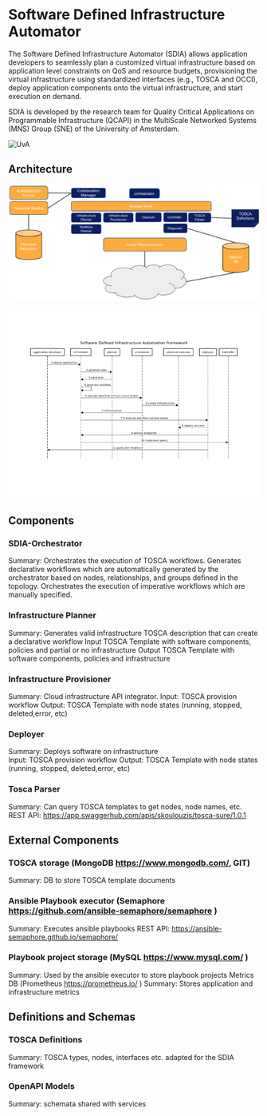 # Software Defined Infrastructure Automator

The Software Defined Infrastructure Automator (SDIA) allows application developers to seamlessly plan a customized virtual infrastructure based on application level constraints on QoS and resource budgets, provisioning the virtual infrastructure using standardized interfaces (e.g., TOSCA and OCCI), deploy application components onto the virtual infrastructure, and start execution on demand.

SDIA is developed by the research team for Quality Critical Applications on Programmable Infrastructure (QCAPI) in the MultiScale Networked Systems (MNS)  Group (SNE) of the University of Amsterdam.


<img src="https://upload.wikimedia.org/wikipedia/en/thumb/7/78/University_of_Amsterdam_logo.svg/1024px-University_of_Amsterdam_logo.svg.png" alt="UvA" width="200"/>

## Architecture


![SDIA Architecture](https://raw.githubusercontent.com/qcdia-sdia/qcdia-sdia.github.io/main/images/Untitled%20drawing.png)

![Example Sequence Diagram](https://raw.githubusercontent.com/qcdia-sdia/qcdia-sdia.github.io/main/images/seq.png)


## Components

### SDIA-Orchestrator 
Summary: Orchestrates the execution of TOSCA workflows. Generates declarative workflows which are automatically generated by the orchestrator based on nodes, relationships, and groups defined in the topology. Orchestrates the execution of imperative workflows which are manually specified.  

### Infrastructure Planner 
Summary: Generates valid infrastructure TOSCA description that can create a declarative workflow 
Input TOSCA Template with software components, policies and  partial or no infrastructure
Output  TOSCA Template with software components, policies and infrastructure


### Infrastructure Provisioner
Summary: Cloud infrastructure API integrator. 
Input: TOSCA provision workflow
Output: TOSCA Template with node states (running, stopped, deleted,error, etc)

### Deployer 
Summary: Deploys software on infrastructure   
Input: TOSCA provision workflow
Output: TOSCA Template with node states (running, stopped, deleted,error, etc)

### Tosca Parser
Summary: Can query TOSCA templates to get nodes, node names, etc.
REST API: https://app.swaggerhub.com/apis/skoulouzis/tosca-sure/1.0.1


## External Components    

### TOSCA storage (MongoDB https://www.mongodb.com/, GIT)
Summary: DB to store TOSCA template documents 

### Ansible Playbook executor (Semaphore https://github.com/ansible-semaphore/semaphore )
Summary: Executes ansible playbooks 
REST API: https://ansible-semaphore.github.io/semaphore/

### Playbook project storage (MySQL https://www.mysql.com/ )
Summary: Used by the ansible executor to store playbook projects 
Metrics DB (Prometheus https://prometheus.io/ ) 
Summary: Stores application and infrastructure metrics 


## Definitions and Schemas

### TOSCA Definitions
Summary: TOSCA types, nodes, interfaces etc. adapted for the SDIA framework 

### OpenAPI Models 
Summary: schemata shared with services


